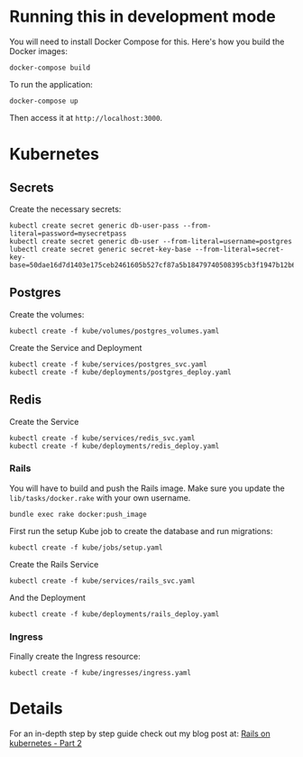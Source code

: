 # Running this in development mode

You will need to install Docker Compose for this. Here's how you build the Docker images:

```
docker-compose build
```

To run the application:

```
docker-compose up
```

Then access it at ```http://localhost:3000```.

# Kubernetes

## Secrets

Create the necessary secrets:

```
kubectl create secret generic db-user-pass --from-literal=password=mysecretpass
kubectl create secret generic db-user --from-literal=username=postgres
lubectl create secret generic secret-key-base --from-literal=secret-key-base=50dae16d7d1403e175ceb2461605b527cf87a5b18479740508395cb3f1947b12b63bad049d7d1545af4dcafa17a329be4d29c18bd63b421515e37b43ea43df64
```

## Postgres

Create the volumes:

```
kubectl create -f kube/volumes/postgres_volumes.yaml
```

Create the Service and Deployment

```
kubectl create -f kube/services/postgres_svc.yaml
kubectl create -f kube/deployments/postgres_deploy.yaml
```

## Redis

Create the Service

```
kubectl create -f kube/services/redis_svc.yaml
kubectl create -f kube/deployments/redis_deploy.yaml
```

### Rails

You will have to build and push the Rails image. Make sure you update the ```lib/tasks/docker.rake``` with your own username.

```
bundle exec rake docker:push_image
```

First run the setup Kube job to create the database and run migrations:

```
kubectl create -f kube/jobs/setup.yaml
```

Create the Rails Service

```
kubectl create -f kube/services/rails_svc.yaml
```

And the Deployment

```
kubectl create -f kube/deployments/rails_deploy.yaml
```

### Ingress

Finally create the Ingress resource:

```
kubectl create -f kube/ingresses/ingress.yaml
```

# Details

For an in-depth step by step guide check out my blog post at: [Rails on kubernetes - Part 2](https://blog.cosmocloud.co/rails-on-kubernetes-part-2)

